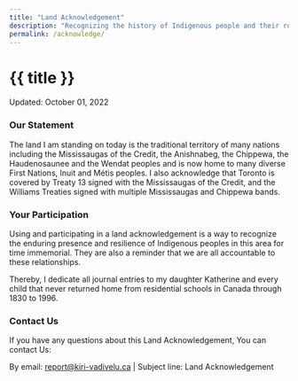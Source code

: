 ```yaml
---
title: "Land Acknowledgement"
description: "Recognizing the history of Indigenous people and their role in protecting the land and natural resources for human existence"
permalink: /acknowledge/
---
```


# {{ title }}

Updated: October 01, 2022

### Our Statement

The land I am standing on today is the traditional territory of many nations
including the Mississaugas of the Credit, the Anishnabeg, the Chippewa, the
Haudenosaunee and the Wendat peoples and is now home to many diverse First
Nations, Inuit and Métis peoples. I also acknowledge that Toronto is covered
by Treaty 13 signed with the Mississaugas of the Credit, and the Williams
Treaties signed with multiple Mississaugas and Chippewa bands.

### Your Participation

Using and participating in a land acknowledgement is a way to recognize the
enduring presence and resilience of Indigenous peoples in this area for time
immemorial. They are also a reminder that we are all accountable to these
relationships.

Thereby, I dedicate all journal entries to my daughter Katherine and every
child that never returned home from residential schools in Canada through 1830
to 1996.

### Contact Us

If you have any questions about this Land Acknowledgement, You can contact Us:

By email: report@kiri-vadivelu.ca | Subject line: Land Acknowledgement

